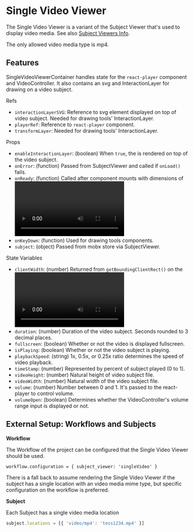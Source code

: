 # Single Video Viewer

The Single Video Viewer is a variant of the Subject Viewer that's used to
display video media. See also [Subject Viewers Info](https://github.com/zooniverse/front-end-monorepo/blob/master/packages/lib-classifier/src/components/Classifier/components/SubjectViewer/README.md).

The only allowed video media type is mp4.

## Features

SingleVideoViewerContainer handles state for the `react-player` component and VideoController. It also contains an svg and InteractionLayer for drawing on a video subject.

Refs
- `interactionLayerSVG`: Reference to svg element displayed on top of video subject. Needed for drawing tools' InteractionLayer.
- `playerRef`: Reference to `react-player` component.
- `transformLayer`: Needed for drawing tools' InteractionLayer.

Props
- `enableInteractionLayer`: (boolean) When `true`, the <InteractionLayer> is rendered on top of the video subject.
- `onError`: (function) Passed from SubjectViewer and called if `onLoad()` fails.
- `onReady`: (function) Called after component mounts with dimensions of <video> and svg interaction layer. Function is passed from SubjectViewer and  dimensions are added to classification metatdata.
- `onKeyDown`: (function) Used for drawing tools components.
- `subject`: (object) Passed from mobx store via SubjectViewer.

State Variables
- `clientWidth`: (number) Returned from `getBoundingClientRect()` on the <video> element in `react-player`.
- `duration`: (number) Duration of the video subject. Seconds rounded to 3 decimal places.
- `fullscreen`: (boolean) Whether or not the video is displayed fullscreen.
- `isPlaying`: (boolean) Whether or not the video subject is playing.
- `playbackSpeed`: (string) 1x, 0.5x, or 0.25x ratio determines the speed of video playback.
- `timeStamp`: (number) Represented by percent of subject played (0 to 1).
- `videoHeight`: (number) Natural height of video subject file.
- `videoWidth`: (number) Natural width of the video subject file.
- `volume`: (number) Number between 0 and 1. It's passed to the react-player to control volume.
- `volumeOpen`: (boolean) Determines whether the VideoController's volume range input is displayed or not.

## External Setup: Workflows and Subjects

**Workflow**

The Workflow of the project can be configured that the Single Video Viewer should be used.

`workflow.configuration = { subject_viewer: 'singleVideo' }`

There is a fall back to assume rendering the Single Video Viewer if the subject has a single location with an video media mime type, but specific configuration on the workflow is preferred.

**Subject**

Each Subject has a single video media location

```js
subject.locations = [{ 'video/mp4': 'tess1234.mp4' }]
```
